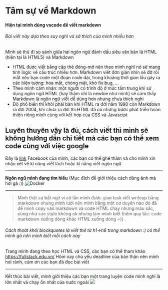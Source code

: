 # Tâm sự về Markdown
#### Hiện tại mình dùng vscode để viết markdown
###### Bài viết này dựa theo suy nghĩ và sở thích của mình nhiều hơn 
Mình sẽ thử đi so sánh giữa hai ngôn ngữ đánh dấu siêu văn bản là HTML (hiện tại là HTML5) và Markdown
* HTML được viết bằng cặp thẻ đóng-mở nên theo mình nghĩ nó sẽ mang tính logic về cấu trúc nhiều hơn. Markdown viết đơn giản nhìn sẽ đỡ rối mắt nếu bạn code một đoạn code dài, trong khoảng thời gian lâu gây ra các hiện tượng: hoa mắt, chóng mặt, khó fix bug, ...
*  Theo mình cảm nhận: một người có trình độ ở mức tầm trung khi sử dụng ngôn ngữ HTML (hay thậm chí là newbie như mình) sẽ cảm thấy Markdown là ngôn ngữ viết dễ dùng hơn nhưng chưa thích nghi
*  Độ phổ biến thì khỏi phải bàn khi HTML ra đời năm 1990 còn Markdown ra đời 2004, khi chưa ra đời thì HTML đã có những bước phát triển hoàn thiện riêng mình cùng với kết hợp của CSS và Javascipt
## Luyên thuyên vậy là đủ, cách viết thì mình sẽ không hướng dẫn chi tiết mà các bạn có thể xem code cùng với việc google
Đây là [link](https://www.facebook.com/profile.php?id=100035145076221) Facebook của mình, các bạn có thể ghé thăm và cho mình xin nhận xét về kĩ năng viết lách hoặc kĩ năng viết ngôn ngữ
***
**Ngôn ngữ mình đang tìm hiểu** (Mục đích để giới thiệu cách dùng ảnh mà hơi gà :))
![Docker](https://www.cloudsavvyit.com/p/uploads/2021/04/075c8694.jpeg?width=1198&trim=1,1&bg-color=000&pad=1,1)
***
> Mình thật sự bất ngờ vì có lần mình được giao task viết writeup bằng markdown nhưng mình lười nên mình bằng một cơ duyên nào đó đã để mình copy vào markdown và code HTML chạy nhưng màu sắc, cũng như các style không ok nhưng làm mình biết thêm quy tắc: code markdown xuống dòng khác HTML xuống dòng =)) .
###### Cách thoát khỏi blockquotes là viết thẻ từ h1->h6 trong markdown :) có thể mình gà nên mình biết mỗi cách này
Trang mình đang theo học HTML và CSS, các bạn có thể tham khảo <https://fullstack.edu.vn/>
Hôm nay chủ yếu deadline của bản thân nên mình hơi rảnh, cảm ơn các bạn đã đọc bài viết 
***
Kết thúc bài viết, mình giới thiệu các bạn một trang luyện code mình nghĩ là lớn nhất và chạy ổn nhất của nước ngoài
[![](https://codeforces.org/s/41957/images/codeforces-telegram-square.png)](https://codeforces.com/)